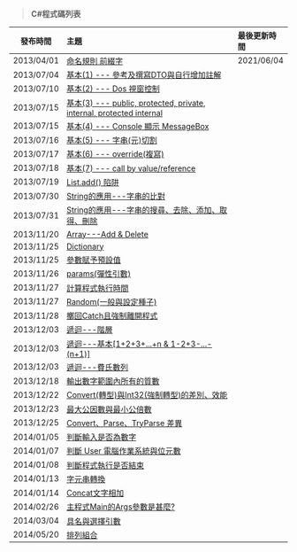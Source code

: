 <div class="mdtable"></div>
<img src="https://github.com/JianTodo/BloggerUsage/blob/master/00.General/01.%E6%A8%99%E7%B1%A4/02.CSharp/corso-csharp-gesolutions.jpg?raw=true" style="display: none; width: 0px;" />

> ****C#程式碼列表****

| 發布時間 | 主題 |最後更新時間 |
|:--:|:--|:--|
| 2013/04/01 | [命名規則 前綴字](../2013/04/c.html)| 2021/06/04|
|2013/07/04|[基本(1) --- 參考及撰寫DTO與自行增加註解](../2013/07/1-dto.html)|
|2013/07/10|[基本(2) --- Dos 視窗控制](../2013/07/c2-dos.html)|
|2013/07/15|[基本(3) --- public, protected, private, internal, protected internal](../2013/07/c3-public-protected-private-internal.html)|
|2013/07/15|[基本(4) --- Console 顯示 MessageBox](../2013/07/c4-console-messagebox.html)|
|2013/07/16|[基本(5) --- 字串(元)切割](../2013/07/c5.html)|
|2013/07/17|[基本(6) --- override(複寫)](../2013/07/c6-override.html)|
|2013/07/18|[基本(7) --- call by value/reference](../2013/07/c7-call-by-valuereference.html)|
|2013/07/19|[List.add() 陷阱](../2013/07/clistadd.html)|
|2013/07/30|[String的應用---字串的比對](../2013/07/cstring.html)|
|2013/07/31|[String的應用---字串的搜尋、去除、添加、取得、刪除](../2013/07/cstring_31.html)|
|2013/11/20|[Array---Add & Delete](../2013/11/carray-add-delete.html)|
|2013/11/25|[Dictionary](../2013/11/cdictionary.html)|
|2013/11/25|[參數賦予預設值](../2013/11/c.html)|
|2013/11/26|[params(彈性引數)](../2013/11/cparams.html)|
|2013/11/27|[計算程式執行時間](../2013/11/c_27.html)|
|2013/11/27|[Random(一般與設定種子)](../2013/11/crandom.html)|
|2013/11/28|[擲回Catch且強制離開程式](../2013/11/ccatch.html)|
|2013/12/03|[遞迴---階層](../2013/12/c.html)|
|2013/12/03|[遞迴---基本[1+2+3+...+n &amp; 1-2+3-...-(n+1)]](../2013/12/c-123n-1-23-n1.html)|
|2013/12/03|[遞迴---費氏數列](../2013/12/c_3.html)|
|2013/12/18|[輸出數字範圍內所有的質數](../2013/12/c_18.html)|
|2013/12/22|[Convert(轉型)與Int32(強制轉型)的差別、效能](../2013/12/convertint32.html)|
|2013/12/23|[最大公因數與最小公倍數](../2013/12/blog-post.html)|
|2013/12/25|[Convert、Parse、TryParse 差異](../2013/12/convertparsetryparse.html)|
|2014/01/05|[判斷輸入是否為數字](../2014/01/c.html)|
|2014/01/07|[判斷 User 電腦作業系統與位元數](../2014/01/c-user.html)|
|2014/01/08|[判斷程式執行是否結束](../2014/01/c_8.html)|
|2014/01/13|[字元串轉換](../2014/01/c_13.html)|
|2014/01/14|[Concat文字相加](../2014/01/cconcat.html)|
|2014/02/26|[主程式Main的Args參數是甚麼?](../2014/02/cmainargs.html)|
|2014/03/04|[具名與選擇引數](../2014/03/c.html)|
|2014/05/20|[排列組合](../2014/05/c.html)|

